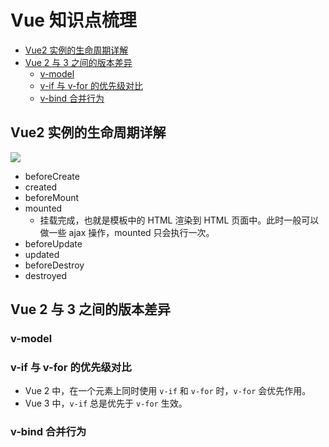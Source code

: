 # Vue 知识点梳理 <!-- omit in toc -->

- [Vue2 实例的生命周期详解](#vue2-实例的生命周期详解)
- [Vue 2 与 3 之间的版本差异](#vue-2-与-3-之间的版本差异)
  - [v-model](#v-model)
  - [v-if 与 v-for 的优先级对比](#v-if-与-v-for-的优先级对比)
  - [v-bind 合并行为](#v-bind-合并行为)

##  Vue2 实例的生命周期详解

![](https://cdn.jsdelivr.net/gh/vuejs/cn.vuejs.org/src/images/lifecycle.png)

- beforeCreate
- created
- beforeMount
- mounted
  - 挂载完成，也就是模板中的 HTML 渲染到 HTML 页面中。此时一般可以做一些 ajax 操作，mounted 只会执行一次。
- beforeUpdate
- updated
- beforeDestroy
- destroyed


## Vue 2 与 3 之间的版本差异

### v-model

### v-if 与 v-for 的优先级对比

- Vue 2 中，在一个元素上同时使用 `v-if` 和 `v-for` 时，`v-for` 会优先作用。
- Vue 3 中，`v-if` 总是优先于 `v-for` 生效。

### v-bind 合并行为
